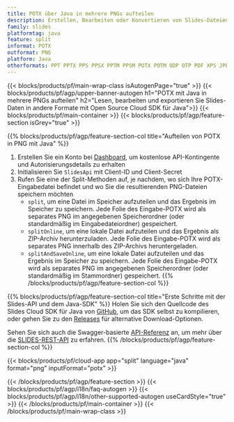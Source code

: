 ```yaml
---
title: POTX über Java in mehrere PNGs aufteilen
description: Erstellen, Bearbeiten oder Konvertieren von Slides-Dateien mit REST API und Open Source Java SDKSlides files with REST API & Open Source Java SDK
family: slides
platformtag: java
feature: split
informat: POTX
outformat: PNG
platform: Java
otherformats: PPT PPTX PPS PPSX PPTM PPSM POTX POTM ODP OTP PDF XPS JPEG BMP TIFF SVG HTML5 GIF XAML
---
```


{{< blocks/products/pf/main-wrap-class isAutogenPage="true" >}}
{{< blocks/products/pf/agp/upper-banner-autogen h1="POTX mit Java in mehrere PNGs aufteilen" h2="Lesen, bearbeiten und exportieren Sie Slides-Daten in andere Formate mit Open Source Cloud SDK für Java">}}
{{< blocks/products/pf/main-container >}}
{{< blocks/products/pf/agp/feature-section isGrey="true" >}}

{{% blocks/products/pf/agp/feature-section-col title="Aufteilen von POTX in PNG mit Java" %}}
1. Erstellen Sie ein Konto bei <a href="https://dashboard.aspose.cloud/">Dashboard</a>, um kostenlose API-Kontingente und Autorisierungsdetails zu erhalten
1. Initialisieren Sie ```SlidesApi``` mit Client-ID und Client-Secret
1. Rufen Sie eine der Split-Methoden auf, je nachdem, wo sich Ihre POTX-Eingabedatei befindet und wo Sie die resultierenden PNG-Dateien speichern möchten
    - ```split```, um eine Datei im Speicher aufzuteilen und das Ergebnis im Speicher zu speichern. Jede Folie des Eingabe-POTX wird als separates PNG im angegebenen Speicherordner (oder standardmäßig im Eingabedateiordner) gespeichert.
    - ```splitOnline```, um eine lokale Datei aufzuteilen und das Ergebnis als ZIP-Archiv herunterzuladen. Jede Folie des Eingabe-POTX wird als separates PNG innerhalb des ZIP-Archivs heruntergeladen.
    - ```splitAndSaveOnline```, um eine lokale Datei aufzuteilen und das Ergebnis im Speicher zu speichern. Jede Folie des Eingabe-POTX wird als separates PNG im angegebenen Speicherordner (oder standardmäßig im Stammordner) gespeichert.
{{% /blocks/products/pf/agp/feature-section-col %}}

{{% blocks/products/pf/agp/feature-section-col title="Erste Schritte mit der Slides-API und dem Java-SDK" %}}
Holen Sie sich den Quellcode des Slides Cloud SDK für Java von [GitHub](https://github.com/aspose-slides-cloud/aspose-slides-cloud-java), um das SDK selbst zu kompilieren, oder gehen Sie zu den [Releases](https://releases.aspose.cloud/) für alternative Download-Optionen.

Sehen Sie sich auch die Swagger-basierte [API-Referenz](https://apireference.aspose.cloud/slides/) an, um mehr über die [SLIDES-REST-API](https://products.aspose.cloud/slides/curl/) zu erfahren.
{{% /blocks/products/pf/agp/feature-section-col %}}

{{< blocks/products/pf/cloud-app app="split" language="java" format="png" inputFormat="potx" >}}

{{< /blocks/products/pf/agp/feature-section >}}
{{< blocks/products/pf/agp/i18n/faq-autogen >}}
{{< blocks/products/pf/agp/i18n/other-supported-autogen useCardStyle="true" >}}
{{< /blocks/products/pf/main-container >}}
{{< /blocks/products/pf/main-wrap-class >}}